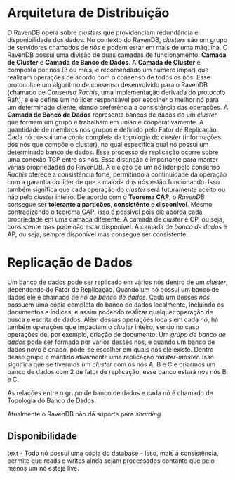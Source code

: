# Arquitetura de Distribuição
O RavenDB opera sobre *clusters* que providenciam redundância e disponibilidade dos dados. No contexto do RavenDB, *clusters* são um grupo de servidores chamados de *nós* e podem estar em mais de uma máquina. O RavenDB possui uma divisão de duas camadas de funcionamento: **Camada de Cluster** e **Camada de Banco de Dados**.
A **Camada de Cluster** é composta por nós (3 ou mais, é recomendado um número ímpar) que realizam operações de acordo com o consenso de todos os nós. Esse protocolo é um algoritmo de consenso desenvolvido para o RavenDB (chamado de Consenso *Rachis*, uma implementação derivada do protocolo Raft), e ele define um nó líder responsável por escolher o melhor nó para um determinado cliente, dando preferência a consistência das operações. 
A **Camada de Banco de Dados** representa bancos de dados de um *cluster* que formam um grupo e trabalham em união e cooperativamente. A quantidade de membros nos grupos é definido pelo Fator de Replicação. Cada nó possui uma cópia completa da topologia do *cluster* (informações dos nós que compõe o cluster), no qual especifica qual nó possui um determinado banco de dados. Esse processo de replicação ocorre sobre uma conexão TCP entre os nós.
Essa distinção é importante para manter várias propriedades do RavenDB. A eleição de um nó líder pelo consenso *Rachis* oferece a consistência forte, permitindo a continuidade da operação com a garantia do líder de que a maioria dos nós estão funcionando. Isso também significa que cada operação do *cluster* será futuramente aceito ou não pelo *cluster* inteiro. 
De acordo com o **Teorema CAP**, o *RavenDB* consegue ser **tolerante a partições**, **consistênte** e **disponível**. Mesmo contradizendo o teorema CAP, isso é possível pois ele aborda cada propriedade em uma camada diferente. A camada de *cluster* é  CP, ou seja, consistente mas pode não estar disponível. A camada de *banco de dados* é AP, ou seja, sempre disponível mas consegue ser consistente.

# Replicação de Dados
Um banco de dados pode ser replicado em vários nós dentro de um *cluster*, dependendo do Fator de Replicação. Quando um nó possui um banco de dados ele é chamado de *nó de banco de dados*. Cada um desses *nós* possuem uma cópia completa do banco de dados localmente, incluindo os documentos e índices, e assim podendo realizar qualquer operação de busca e escrita de dados. Além dessas operações locais em cada *nó*, há também operações que impactam o *cluster* inteiro, sendo no caso operações de, por exemplo, criação de documento. Um *grupo de banco de dados* pode ser formado por vários desses nós, e quando um banco de dados novo é criado, pode-se escolher em quais nós ele existe. Dentro desse grupo é mantido ativamente uma replicação *master-master*. Isso significa que se tivermos um *cluster* com os nós A, B e C e criarmos um banco de dados com 2 de fator de replicação, esse banco estará nos nós B e C.

As relações entre o grupo de banco de dados e cada nó é chamado de Topologia do Banco de Dados.

Atualmente o RavenDB não dá suporte para *sharding* 

## Disponibilidade
text
	- Todo nó possui uma cópia do database
	- Isso, mais a consistência, permite que reads e writes ainda sejam processados contanto que pelo menos um nó esteja live.

<!--stackedit_data:
eyJoaXN0b3J5IjpbLTE4NzgxMDAwMDksMTE0Mzc4Mzc2MSwtND
cyNTgwMTgxLC0xODY3MzM1MDIxLC02ODUwODA3MTYsNzExNTc3
NTEyLDI4MjQ1NjQwNCwxNTQ5MTA5NTY1LDE0Njg1MzUyOTIsMT
E4NDQyMzYwMiw2MDEwMzg1NjYsNDkxMDM4MzMsNjAxMDM4NTY2
LC0xNTUyODA2MDYwLC0zNzU0ODczMTBdfQ==
-->